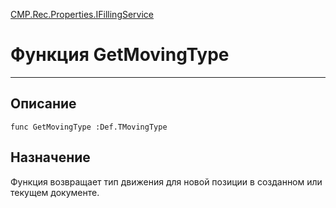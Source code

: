 ﻿---
Link: CMP.Rec.Properties.IFillingService.@GetMovingType
---

<!---  Навигация
[Имя проекта](#) :
-->
[CMP.Rec.Properties.IFillingService](Default)

# Функция GetMovingType
---

## Описание

    func GetMovingType :Def.TMovingType

<!--
## Аргументы{#Args}

### Аргумент1

Описание аргумента 1
-->

## Назначение

Функция возвращает тип движения для новой позиции в созданном или текущем документе.

<!--
## Пример

    GetMovingType...
-->


